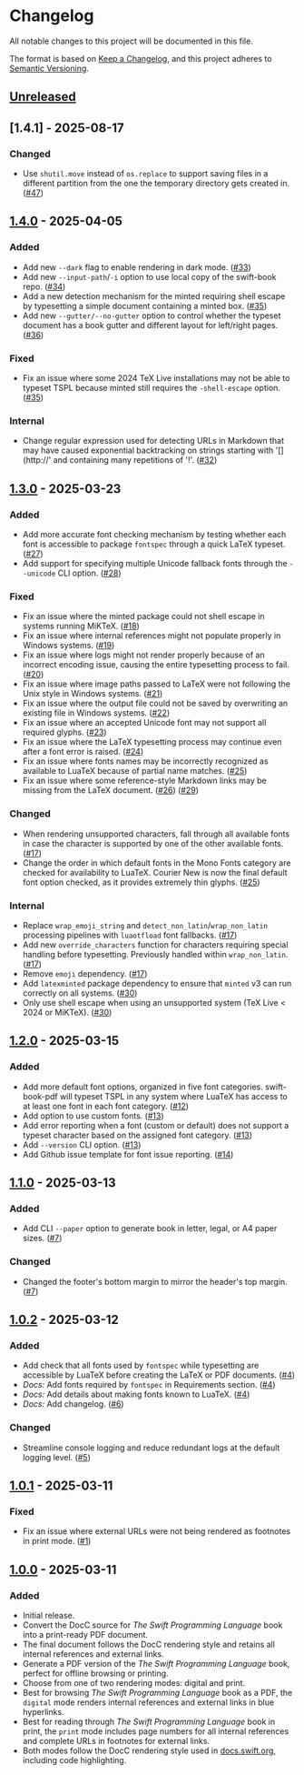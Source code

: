 # Changelog

All notable changes to this project will be documented in this file.

The format is based on [Keep a Changelog](https://keepachangelog.com/en/1.1.0/),
and this project adheres to [Semantic Versioning](https://semver.org/spec/v2.0.0.html).

## [Unreleased]

## [1.4.1] - 2025-08-17

### Changed
- Use `shutil.move` instead of `os.replace` to support saving files in a different partition from the one the temporary directory gets created in. ([#47](https://github.com/ekassos/swift-book-pdf/pull/47))

## [1.4.0] - 2025-04-05

### Added
- Add new `--dark` flag to enable rendering in dark mode. ([#33](https://github.com/ekassos/swift-book-pdf/pull/33))
- Add new `--input-path`/`-i` option to use local copy of the swift-book repo. ([#34](https://github.com/ekassos/swift-book-pdf/pull/34))
- Add a new detection mechanism for the minted requiring shell escape by typesetting a simple document containing a minted box. ([#35](https://github.com/ekassos/swift-book-pdf/pull/35))
- Add new `--gutter/--no-gutter` option to control whether the typeset document has a book gutter and different layout for left/right pages. ([#36](https://github.com/ekassos/swift-book-pdf/pull/36))

### Fixed
- Fix an issue where some 2024 TeX Live installations may not be able to typeset TSPL because minted still requires the `-shell-escape` option. ([#35](https://github.com/ekassos/swift-book-pdf/pull/35))

### Internal
- Change regular expression used for detecting URLs in Markdown that may have caused exponential backtracking on strings starting with '[\](http://' and containing many repetitions of '!'. ([#32](https://github.com/ekassos/swift-book-pdf/pull/32))

## [1.3.0] - 2025-03-23

### Added
- Add more accurate font checking mechanism by testing whether each font is accessible to package `fontspec` through a quick LaTeX typeset. ([#27](https://github.com/ekassos/swift-book-pdf/pull/27))
- Add support for specifying multiple Unicode fallback fonts through the `--unicode` CLI option. ([#28](https://github.com/ekassos/swift-book-pdf/pull/28))

### Fixed
- Fix an issue where the minted package could not shell escape in systems running MiKTeX. ([#18](https://github.com/ekassos/swift-book-pdf/pull/18))
- Fix an issue where internal references might not populate properly in Windows systems. ([#19](https://github.com/ekassos/swift-book-pdf/pull/19))
- Fix an issue where logs might not render properly because of an incorrect encoding issue, causing the entire typesetting process to fail. ([#20](https://github.com/ekassos/swift-book-pdf/pull/20))
- Fix an issue where image paths passed to LaTeX were not following the Unix style in Windows systems. ([#21](https://github.com/ekassos/swift-book-pdf/pull/21))
- Fix an issue where the output file could not be saved by overwriting an existing file in Windows systems. ([#22](https://github.com/ekassos/swift-book-pdf/pull/22))
- Fix an issue where an accepted Unicode font may not support all required glyphs. ([#23](https://github.com/ekassos/swift-book-pdf/pull/23))
- Fix an issue where the LaTeX typesetting process may continue even after a font error is raised. ([#24](https://github.com/ekassos/swift-book-pdf/pull/24))
- Fix an issue where fonts names may be incorrectly recognized as available to LuaTeX because of partial name matches. ([#25](https://github.com/ekassos/swift-book-pdf/pull/25))
- Fix an issue where some reference-style Markdown links may be missing from the LaTeX document. ([#26](https://github.com/ekassos/swift-book-pdf/pull/26)) ([#29](https://github.com/ekassos/swift-book-pdf/pull/29))

### Changed
- When rendering unsupported characters, fall through all available fonts in case the character is supported by one of the other available fonts. ([#17](https://github.com/ekassos/swift-book-pdf/pull/17))
- Change the order in which default fonts in the Mono Fonts category are checked for availability to LuaTeX. Courier New is now the final default font option checked, as it provides extremely thin glyphs. ([#25](https://github.com/ekassos/swift-book-pdf/pull/25))

### Internal
- Replace `wrap_emoji_string` and `detect_non_latin`/`wrap_non_latin` processing pipelines with `luaotfload` font fallbacks. ([#17](https://github.com/ekassos/swift-book-pdf/pull/17))
- Add new `override_characters` function for characters requiring special handling before typesetting. Previously handled within `wrap_non_latin`. ([#17](https://github.com/ekassos/swift-book-pdf/pull/17))
- Remove `emoji` dependency. ([#17](https://github.com/ekassos/swift-book-pdf/pull/17))
- Add `latexminted` package dependency to ensure that `minted` v3 can run correctly on all systems. ([#30](https://github.com/ekassos/swift-book-pdf/pull/30))
- Only use shell escape when using an unsupported system (TeX Live \< 2024 or MiKTeX). ([#30](https://github.com/ekassos/swift-book-pdf/pull/30))

## [1.2.0] - 2025-03-15

### Added

- Add more default font options, organized in five font categories. swift-book-pdf will typeset TSPL in any system where LuaTeX has access to at least one font in each font category. ([#12](https://github.com/ekassos/swift-book-pdf/pull/12))
- Add option to use custom fonts. ([#13](https://github.com/ekassos/swift-book-pdf/pull/13))
- Add error reporting when a font (custom or default) does not support a typeset character based on the assigned font category. ([#13](https://github.com/ekassos/swift-book-pdf/pull/13))
- Add `--version` CLI option. ([#13](https://github.com/ekassos/swift-book-pdf/pull/13))
- Add Github issue template for font issue reporting. ([#14](https://github.com/ekassos/swift-book-pdf/pull/14))

## [1.1.0] - 2025-03-13

### Added

- Add CLI `--paper` option to generate book in letter, legal, or A4 paper sizes. ([#7](https://github.com/ekassos/swift-book-pdf/pull/7))

### Changed

- Changed the footer's bottom margin to mirror the header's top margin. ([#7](https://github.com/ekassos/swift-book-pdf/pull/7))

## [1.0.2] - 2025-03-12

### Added

- Add check that all fonts used by `fontspec` while typesetting are accessible by LuaTeX before creating the LaTeX or PDF documents. ([#4](https://github.com/ekassos/swift-book-pdf/pull/4))
- _Docs:_ Add fonts required by `fontspec` in Requirements section. ([#4](https://github.com/ekassos/swift-book-pdf/pull/4))
- _Docs:_ Add details about making fonts known to LuaTeX. ([#4](https://github.com/ekassos/swift-book-pdf/pull/4))
- _Docs:_ Add changelog. ([#6](https://github.com/ekassos/swift-book-pdf/pull/6))

### Changed

- Streamline console logging and reduce redundant logs at the default logging level. ([#5](https://github.com/ekassos/swift-book-pdf/pull/5))

## [1.0.1] - 2025-03-11

### Fixed
- Fix an issue where external URLs were not being rendered as footnotes in print mode. ([#1](https://github.com/ekassos/swift-book-pdf/pull/1))

## [1.0.0] - 2025-03-11

### Added

- Initial release.
- Convert the DocC source for _The Swift Programming Language_ book into a print-ready PDF document.
- The final document follows the DocC rendering style and retains all internal references and external links.
- Generate a PDF version of the _The Swift Programming Language_ book, perfect for offline browsing or printing.
- Choose from one of two rendering modes: digital and print.
- Best for browsing _The Swift Programming Language_ book as a PDF, the `digital` mode renders internal references and external links in blue hyperlinks.
- Best for reading through _The Swift Programming Language_ book in print, the `print` mode includes page numbers for all internal references and complete URLs in footnotes for external links.
- Both modes follow the DocC rendering style used in [docs.swift.org](https://docs.swift.org/swift-book/documentation/the-swift-programming-language/), including code highlighting.


[unreleased]: https://github.com/ekassos/swift-book-pdf/compare/v1.4.0...HEAD
[1.4.0]: https://github.com/ekassos/swift-book-pdf/compare/v1.3.0...v1.4.0
[1.3.0]: https://github.com/ekassos/swift-book-pdf/compare/v1.2.0...v1.3.0
[1.2.0]: https://github.com/ekassos/swift-book-pdf/compare/v1.1.0...v1.2.0
[1.1.0]: https://github.com/ekassos/swift-book-pdf/compare/v1.0.2...v1.1.0
[1.0.2]: https://github.com/ekassos/swift-book-pdf/compare/v1.0.1...v1.0.2
[1.0.1]: https://github.com/ekassos/swift-book-pdf/compare/v1.0...v1.0.1
[1.0.0]: https://github.com/ekassos/swift-book-pdf/releases/tag/v1.0
